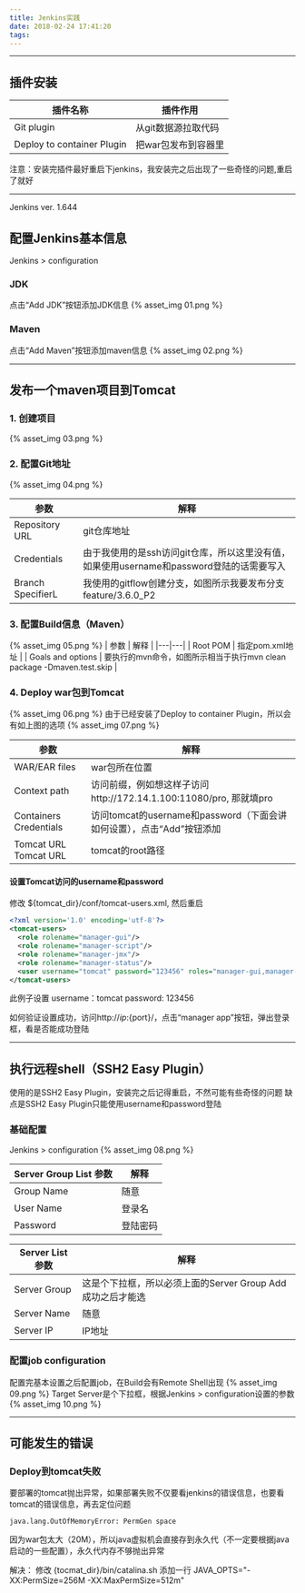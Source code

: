 ```yaml
---
title: Jenkins实践
date: 2018-02-24 17:41:20
tags:
---
```


<!-- toc -->

----

## 插件安装

| 插件名称  | 插件作用 | 
|---|---|
| Git plugin  | 从git数据源拉取代码 |
| Deploy to container Plugin  | 把war包发布到容器里 |

注意：安装完插件最好重启下jenkins，我安装完之后出现了一些奇怪的问题,重启了就好

----

Jenkins ver. 1.644

## 配置Jenkins基本信息
Jenkins > configuration
### JDK
点击“Add JDK”按钮添加JDK信息
{% asset_img 01.png %}
### Maven
点击“Add Maven”按钮添加maven信息
{% asset_img 02.png %}

----

## 发布一个maven项目到Tomcat
### 1. 创建项目
{% asset_img 03.png %}

### 2. 配置Git地址
{% asset_img 04.png %}

| 参数  | 解释   |
|---|---|
| Repository URL  | git仓库地址 |
| Credentials  | 由于我使用的是ssh访问git仓库，所以这里没有值，如果使用username和password登陆的话需要写入 |
| Branch SpecifierL  | 我使用的gitflow创建分支，如图所示我要发布分支feature/3.6.0_P2 |


### 3. 配置Build信息（Maven）
{% asset_img 05.png %}
| 参数  | 解释   |
|---|---|
| Root POM  | 指定pom.xml地址 |
| Goals and options  |  要执行的mvn命令，如图所示相当于执行mvn clean package -Dmaven.test.skip |

### 4. Deploy war包到Tomcat
{% asset_img 06.png %}
由于已经安装了Deploy to container Plugin，所以会有如上图的选项
{% asset_img 07.png %}

| 参数  | 解释   |
|---|---|
| WAR/EAR files  |  war包所在位置 |
| Context path | 访问前缀，例如想这样子访问http://172.14.1.100:11080/pro, 那就填pro |
| Containers Credentials | 访问tomcat的username和password（下面会讲如何设置），点击“Add”按钮添加 |
| Tomcat URL Tomcat URL |  tomcat的root路径 |


#### 设置Tomcat访问的username和password
修改 ${tomcat_dir}/conf/tomcat-users.xml, 然后重启
```xml
<?xml version='1.0' encoding='utf-8'?>
<tomcat-users>
  <role rolename="manager-gui"/>
  <role rolename="manager-script"/>
  <role rolename="manager-jmx"/>
  <role rolename="manager-status"/>
  <user username="tomcat" password="123456" roles="manager-gui,manager-script,manager-jmx,manager-status" />
</tomcat-users>
```
此例子设置
username：tomcat
password: 123456

如何验证设置成功，访问http://${ip}:${port}/，点击“manager app”按钮，弹出登录框，看是否能成功登陆

----

## 执行远程shell（SSH2 Easy Plugin）
使用的是SSH2 Easy Plugin，安装完之后记得重启，不然可能有些奇怪的问题
缺点是SSH2 Easy Plugin只能使用username和password登陆
### 基础配置
Jenkins > configuration
{% asset_img 08.png %}

| 	Server Group List 参数  | 解释 |
|---|---|
| Group Name  |  随意 |
| User Name | 登录名 |
| Password | 登陆密码 |

| 	Server List 参数  | 解释 |
|---|---|
| Server Group  |  这是个下拉框，所以必须上面的Server Group Add成功之后才能选 |
| Server Name | 随意 |
| Server IP | IP地址 |

### 配置job configuration
配置完基本设置之后配置job，在Build会有Remote Shell出现
{% asset_img 09.png %}
Target Server是个下拉框，根据Jenkins > configuration设置的参数
{% asset_img 10.png %}

----

## 可能发生的错误
### Deploy到tomcat失败
要部署的tomcat抛出异常，如果部署失败不仅要看jenkins的错误信息，也要看tomcat的错误信息，再去定位问题
```
java.lang.OutOfMemoryError: PermGen space
```
因为war包太大（20M），所以java虚拟机会直接存到永久代（不一定要根据java启动的一些配置），永久代内存不够抛出异常

解决：
修改 {tocmat_dir}/bin/catalina.sh
添加一行 JAVA_OPTS="-XX:PermSize=256M -XX:MaxPermSize=512m"